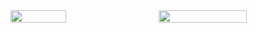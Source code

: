 <div style="display: flex; justify-content: space-between;">
  <img src="http://github-profile-summary-cards.vercel.app/api/cards/stats?username=neu-k&theme=nightowl" width="42%">
  <img src="http://github-readme-stats.vercel.app/api/top-langs?username=neu-k&show_icons=true&locale=en&layout=compact&theme=nightowl" width="53%">
</div>



<!--
**neu-k/neu-k** is a ✨ _special_ ✨ repository because its `README.md` (this file) appears on your GitHub profile.

Here are some ideas to get you started:

- 🔭 I’m currently working on ...
- 🌱 I’m currently learning ...
- 👯 I’m looking to collaborate on ...
- 🤔 I’m looking for help with ...
- 💬 Ask me about ...
- 📫 How to reach me: ...
- 😄 Pronouns: ...
- ⚡ Fun fact: ...
-->
